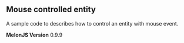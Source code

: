 ## Mouse controlled entity
A sample code to describes how to control an entity with mouse event.

**MelonJS Version**
0.9.9



